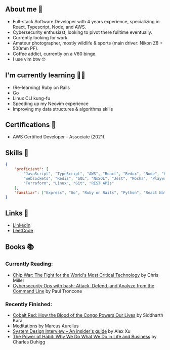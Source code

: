 ## About me 👋
- Full-stack Software Developer with 4 years experience, specializing in React, Typescript, Node, and AWS.
- Cybersecurity enthusiast, looking to pivot there fulltime eventually.
- Currently looking for work.
- Amateur photographer, mostly wildlife & sports (main driver: Nikon Z8 + 500mm PF).
- Coffee addict, currently on a V60 binge.
- I use vim btw 🤓

## I'm currently learning 🧑‍🎓
- (Re-learning) Ruby on Rails
- Go
- Linux CLI kung-fu
- Speeding up my Neovim experience
- Improving my data structures & algorithms skills

## Certifications 📜
- AWS Certified Developer - Associate (2021)

## Skills 🤺
```JSON
{
    "proficient": [
        "JavaScript", "TypeScript", "AWS", "React", "Redux", "Node", "Hapi",
        "websockets", "Redis", "SQL", "NoSQL", "Jest", "Mocha", "Playwright", "Docker",
        "Terraform", "Linux", "Git", "REST APIs"
    ],
    "familiar": ["Express", "Go", "Ruby on Rails", "Python", "React Native", "GraphQL"]
}
```

## Links 🔗
- [LinkedIn](https://www.linkedin.com/in/ziggyshea/)
- [LeetCode](https://leetcode.com/zigzter/)

## Books 📚
### Currently Reading:
<!-- GOODREADS-LIST:START -->
- [Chip War: The Fight for the World's Most Critical Technology](https://www.goodreads.com/review/show/5831641018?utm_medium=api&utm_source=rss) by Chris   Miller
- [Cybersecurity Ops with bash: Attack, Defend, and Analyze from the Command Line](https://www.goodreads.com/review/show/6042086529?utm_medium=api&utm_source=rss) by Paul Troncone
<!-- GOODREADS-LIST:END -->
### Recently Finished:
<!-- GOODREADS-FINISHED:START -->
- [Cobalt Red: How the Blood of the Congo Powers Our Lives](https://www.goodreads.com/review/show/6036757146?utm_medium=api&utm_source=rss) by Siddharth Kara
- [Meditations](https://www.goodreads.com/review/show/6240632958?utm_medium=api&utm_source=rss) by Marcus Aurelius
- [System Design Interview – An insider's guide](https://www.goodreads.com/review/show/6050825811?utm_medium=api&utm_source=rss) by Alex Xu
- [The Power of Habit: Why We Do What We Do in Life and Business](https://www.goodreads.com/review/show/6055794483?utm_medium=api&utm_source=rss) by Charles Duhigg
<!-- GOODREADS-FINISHED:END -->
